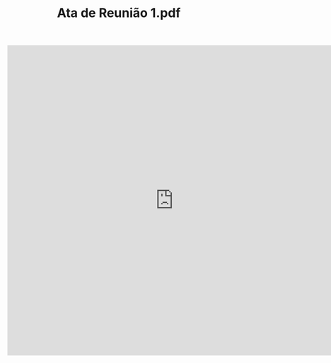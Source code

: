 ﻿---
layout: default
title: "Ata de Reunião 1.pdf"
tags: cdpyufal
filetype: pdf
---

<iframe src="https://docs.google.com/gview?url=https://raw.githubusercontent.com/cdpyufal/cdpyufal.github.io/master/assets/pdf/Ata%20de%20Reuni%C3%A3o%201.pdf&embedded=true" style="width:750px; height:700px;" frameborder="0"></iframe>